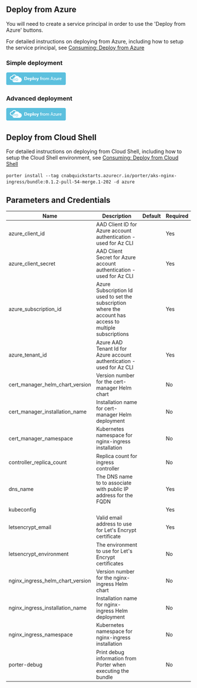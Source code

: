 ## Deploy from Azure


You will need to create a service principal in order to use the 'Deploy from Azure' buttons.


For detailed instructions on deploying from Azure, including how to setup the service principal, see [Consuming: Deploy from Azure](../../docs/consuming.md#deploy-from-azure)

### Simple deployment


<a href="https://portal.azure.com/#create/Microsoft.Template/uri/https%3A%2F%2Fraw.githubusercontent.com%2FAzure%2Fazure-cnab-quickstarts%2Faks-nginx-ingress-exec-fix%2Fporter%2Faks-nginx-ingress%2Fazuredeploy-simple.json" target="_blank"><img src="https://raw.githubusercontent.com/endjin/CNAB.Quickstarts/master/images/Deploy-from-Azure.png"/></a>

### Advanced deployment


<a href="https://portal.azure.com/#create/Microsoft.Template/uri/https%3A%2F%2Fraw.githubusercontent.com%2FAzure%2Fazure-cnab-quickstarts%2Faks-nginx-ingress-exec-fix%2Fporter%2Faks-nginx-ingress%2Fazuredeploy-advanced.json" target="_blank"><img src="https://raw.githubusercontent.com/endjin/CNAB.Quickstarts/master/images/Deploy-from-Azure.png"/></a>


## Deploy from Cloud Shell


For detailed instructions on deploying from Cloud Shell, including how to setup the Cloud Shell environment, see [Consuming: Deploy from Cloud Shell](../../docs/consuming.md#deploy-from-cloud-shell)


```porter install --tag cnabquickstarts.azurecr.io/porter/aks-nginx-ingress/bundle:0.1.2-pull-54-merge.1-202 -d azure```


## Parameters and Credentials

 | Name | Description | Default | Required | 
 | --- | --- | --- | --- | 
 | azure_client_id | AAD Client ID for Azure account authentication - used for Az CLI |  | Yes
azure_client_secret | AAD Client Secret for Azure account authentication - used for Az CLI |  | Yes
azure_subscription_id | Azure Subscription Id used to set the subscription where the account has access to multiple subscriptions |  | Yes
azure_tenant_id | Azure AAD Tenant Id for Azure account authentication  - used for Az CLI |  | Yes
cert_manager_helm_chart_version | Version number for the cert-manager Helm chart |  | No
cert_manager_installation_name | Installation name for cert-manager Helm deployment |  | No
cert_manager_namespace | Kubernetes namespace for nginx-ingress installation |  | No
controller_replica_count | Replica count for ingress controller |  | No
dns_name | The DNS name to to associate with public IP address for the FQDN |  | Yes
kubeconfig |  |  | Yes
letsencrypt_email | Valid email address to use for Let's Encrypt certificate |  | Yes
letsencrypt_environment | The environment to use for Let's Encrypt certificates |  | No
nginx_ingress_helm_chart_version | Version number for the nginx-ingress Helm chart |  | No
nginx_ingress_installation_name | Installation name for nginx-ingress Helm deployment |  | No
nginx_ingress_namespace | Kubernetes namespace for nginx-ingress installation |  | No
porter-debug | Print debug information from Porter when executing the bundle |  | No | 
